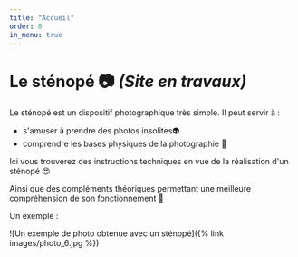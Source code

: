 ```yaml
---
title: "Accueil"
order: 0
in_menu: true
---
```

# Le sténopé 📷 **_(Site en travaux)_**

Le sténopé est un dispositif photographique très simple.
Il peut servir à : 
- s'amuser à prendre des photos insolites👽
- comprendre les bases physiques de la photographie 🔭

Ici vous trouverez des instructions techniques en vue de la réalisation d'un sténopé 😍

Ainsi que des compléments théoriques permettant une meilleure compréhension de son fonctionnement 🔎

Un exemple :

![Un exemple de photo obtenue avec un sténopé]({% link images/photo_6.jpg %}) 